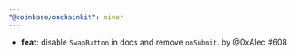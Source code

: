 ```yaml
---
"@coinbase/onchainkit": minor
---
```


- **feat**: disable `SwapButton` in docs and remove `onSubmit`. by @0xAlec #608
